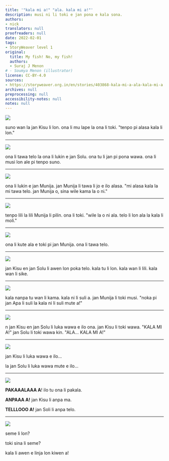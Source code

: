 ```yaml
---
title: '"kala mi a!" "ala. kala mi a!"'
description: musi ni li toki e jan pona e kala sona.
authors:
- nick
translators: null
proofreaders: null
date: 2022-02-01
tags:
- StoryWeaver level 1
original:
  title: My fish! No, my fish!
  authors:
  - Suraj J Menon
# - Soumya Menon (illustrator)
license: CC-BY-4.0
sources:
- https://storyweaver.org.in/en/stories/403868-kala-mi-a-ala-kala-mi-a
archives: null
preprocessing: null
accessibility-notes: null
notes: null
---
```


![](https://storage.googleapis.com/static.storyweaver.org.in/illustration_crops/612/size7/d585a09e6bf11692f42196b18fad83c6.jpg)

suno wan la jan Kisu li lon. ona li mu lape la ona li toki. "tenpo pi alasa kala li lon."

---

![](https://storage.googleapis.com/static.storyweaver.org.in/illustration_crops/613/size7/a62ff49d8723f434ea3c112f74f0dd94.jpg)

ona li tawa telo la ona li lukin e jan Solu. ona tu li jan pi pona wawa. ona li musi lon ale pi tenpo suno.

---

![](https://storage.googleapis.com/static.storyweaver.org.in/illustration_crops/614/size7/1872a0f12758631f33eb5560e699b75a.jpg)

ona li lukin e jan Munija. jan Munija li tawa li jo e ilo alasa. "mi alasa kala la mi tawa telo. jan Munija o, sina wile kama la o ni."

---

![](https://storage.googleapis.com/static.storyweaver.org.in/illustration_crops/615/size7/a17fe8c8d4299296a20b95cb3b155be7.jpg)

tenpo lili la lili Munija li pilin. ona li toki. "wile la o ni ala. telo li lon ala la kala li moli."

---

![](https://storage.googleapis.com/static.storyweaver.org.in/illustration_crops/616/size7/16e81ba16ebf463b73c2e2e8423f413d.jpg)

ona li kute ala e toki pi jan Munija. ona li tawa telo.

---

![](https://storage.googleapis.com/static.storyweaver.org.in/illustration_crops/617/size7/4b69e07e9d38e4bd5d96425d68d2def8.jpg)

jan Kisu en jan Solu li awen lon poka telo. kala tu li lon. kala wan li lili. kala wan li sike.

---

![](https://storage.googleapis.com/static.storyweaver.org.in/illustration_crops/618/size7/5782ef630e94cebc84e4a13c5bf58824.jpg)

kala nanpa tu wan li kama. kala ni li suli a. jan Munija li toki musi. "noka pi jan Apa li suli la kala ni li suli mute a!"

---

![](https://storage.googleapis.com/static.storyweaver.org.in/illustration_crops/619/size7/46a13eb99ca4f964db1fffd13d48a9f7.jpg)

n jan Kisu en jan Solu li luka wawa e ilo ona. jan Kisu li toki wawa. "KALA MI A!" jan Solu li toki wawa kin. "ALA... KALA MI A!"

---

![](https://storage.googleapis.com/static.storyweaver.org.in/illustration_crops/620/size7/960809a9d5d4819719d07ece4d3c2241.jpg)

jan Kisu li luka wawa e ilo...

la jan Solu li luka wawa mute e ilo...

---

![](https://storage.googleapis.com/static.storyweaver.org.in/illustration_crops/621/size7/4e421f61cdc1dff24f7e378ac0e1a792.jpg)

**PAKAAALAAA A**! ilo tu ona li pakala.

**ANPAAA A!** jan Kisu li anpa ma.

**TELLLOOO A!** jan Soli li anpa telo.

---

![](https://storage.googleapis.com/static.storyweaver.org.in/illustration_crops/622/size7/403a852ae07f249ff6f855748dd596e1.jpg)

seme li lon?

toki sina li seme?

kala li awen e linja lon kiwen a!
